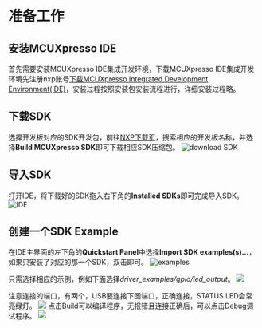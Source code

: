 # 准备工作
## 安装MCUXpresso IDE
首先需要安装MCUXpresso IDE集成开发环境，下载MCUXpresso IDE集成开发环境先注册nxp账号[<u>下载MCUXpresso Integrated Development Environment(IDE)</u>](https://www.nxp.com/support/developer-resources/software-development-tools/mcuxpresso-software-and-tools/mcuxpresso-integrated-development-environment-ide:MCUXpresso-IDE)，安装过程按照安装包安装流程进行，详细安装过程略。
## 下载SDK
选择开发板对应的SDK开发包，前往[NXP下载页](https://mcuxpresso.nxp.com/en/select)，搜索相应的开发板名称，并选择**Build MCUXpresso SDK**即可下载相应SDK压缩包。
![download SDK](https://github.com/crjPub/MCU-KL25Z/blob/master/download%20SDK.png)
## 导入SDK
打开IDE，将下载好的SDK拖入右下角的**Installed SDKs**即可完成导入SDK。
![IDE](https://i.imgur.com/P4BUHae.png)
## 创建一个SDK Example
在IDE主界面的左下角的**Quickstart Panel**中选择**Import SDK examples(s)...**，如果只安装了对应的那一个SDK，双击即可。
![examples](https://i.imgur.com/Ufz6jon.png)

只需选择相应的示例，例如下面选择*driver_examples/gpio/led_output*。
![](https://i.imgur.com/x0IFEDY.png)

注意连接的端口，有两个，USB要连接下图端口，正确连接，STATUS LED会常亮绿灯。
![](https://i.imgur.com/zu98DBY.jpg)
点击Build可以编译程序，无报错且连接正确后，可以点击Debug调试程序。
![](https://i.imgur.com/Hvfh1TD.png)
